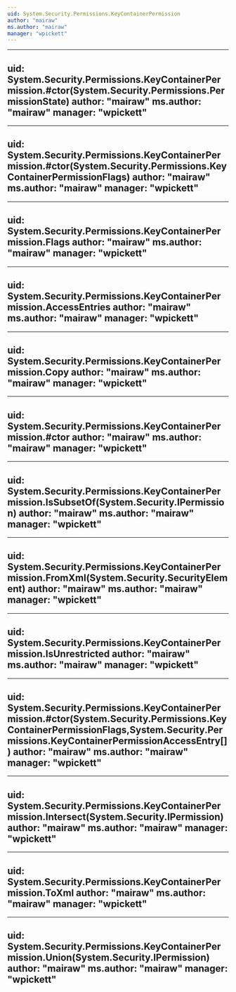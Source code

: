 ```yaml
---
uid: System.Security.Permissions.KeyContainerPermission
author: "mairaw"
ms.author: "mairaw"
manager: "wpickett"
---
```


---
uid: System.Security.Permissions.KeyContainerPermission.#ctor(System.Security.Permissions.PermissionState)
author: "mairaw"
ms.author: "mairaw"
manager: "wpickett"
---

---
uid: System.Security.Permissions.KeyContainerPermission.#ctor(System.Security.Permissions.KeyContainerPermissionFlags)
author: "mairaw"
ms.author: "mairaw"
manager: "wpickett"
---

---
uid: System.Security.Permissions.KeyContainerPermission.Flags
author: "mairaw"
ms.author: "mairaw"
manager: "wpickett"
---

---
uid: System.Security.Permissions.KeyContainerPermission.AccessEntries
author: "mairaw"
ms.author: "mairaw"
manager: "wpickett"
---

---
uid: System.Security.Permissions.KeyContainerPermission.Copy
author: "mairaw"
ms.author: "mairaw"
manager: "wpickett"
---

---
uid: System.Security.Permissions.KeyContainerPermission.#ctor
author: "mairaw"
ms.author: "mairaw"
manager: "wpickett"
---

---
uid: System.Security.Permissions.KeyContainerPermission.IsSubsetOf(System.Security.IPermission)
author: "mairaw"
ms.author: "mairaw"
manager: "wpickett"
---

---
uid: System.Security.Permissions.KeyContainerPermission.FromXml(System.Security.SecurityElement)
author: "mairaw"
ms.author: "mairaw"
manager: "wpickett"
---

---
uid: System.Security.Permissions.KeyContainerPermission.IsUnrestricted
author: "mairaw"
ms.author: "mairaw"
manager: "wpickett"
---

---
uid: System.Security.Permissions.KeyContainerPermission.#ctor(System.Security.Permissions.KeyContainerPermissionFlags,System.Security.Permissions.KeyContainerPermissionAccessEntry[])
author: "mairaw"
ms.author: "mairaw"
manager: "wpickett"
---

---
uid: System.Security.Permissions.KeyContainerPermission.Intersect(System.Security.IPermission)
author: "mairaw"
ms.author: "mairaw"
manager: "wpickett"
---

---
uid: System.Security.Permissions.KeyContainerPermission.ToXml
author: "mairaw"
ms.author: "mairaw"
manager: "wpickett"
---

---
uid: System.Security.Permissions.KeyContainerPermission.Union(System.Security.IPermission)
author: "mairaw"
ms.author: "mairaw"
manager: "wpickett"
---
